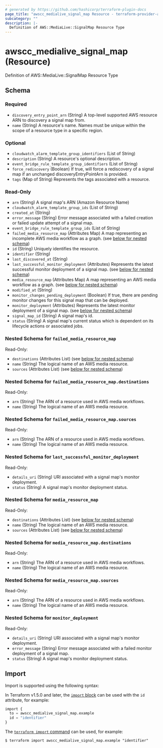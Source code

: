 ```yaml
---
# generated by https://github.com/hashicorp/terraform-plugin-docs
page_title: "awscc_medialive_signal_map Resource - terraform-provider-awscc"
subcategory: ""
description: |-
  Definition of AWS::MediaLive::SignalMap Resource Type
---
```


# awscc_medialive_signal_map (Resource)

Definition of AWS::MediaLive::SignalMap Resource Type



<!-- schema generated by tfplugindocs -->
## Schema

### Required

- `discovery_entry_point_arn` (String) A top-level supported AWS resource ARN to discovery a signal map from.
- `name` (String) A resource's name. Names must be unique within the scope of a resource type in a specific region.

### Optional

- `cloudwatch_alarm_template_group_identifiers` (List of String)
- `description` (String) A resource's optional description.
- `event_bridge_rule_template_group_identifiers` (List of String)
- `force_rediscovery` (Boolean) If true, will force a rediscovery of a signal map if an unchanged discoveryEntryPointArn is provided.
- `tags` (Map of String) Represents the tags associated with a resource.

### Read-Only

- `arn` (String) A signal map's ARN (Amazon Resource Name)
- `cloudwatch_alarm_template_group_ids` (List of String)
- `created_at` (String)
- `error_message` (String) Error message associated with a failed creation or failed update attempt of a signal map.
- `event_bridge_rule_template_group_ids` (List of String)
- `failed_media_resource_map` (Attributes Map) A map representing an incomplete AWS media workflow as a graph. (see [below for nested schema](#nestedatt--failed_media_resource_map))
- `id` (String) Uniquely identifies the resource.
- `identifier` (String)
- `last_discovered_at` (String)
- `last_successful_monitor_deployment` (Attributes) Represents the latest successful monitor deployment of a signal map. (see [below for nested schema](#nestedatt--last_successful_monitor_deployment))
- `media_resource_map` (Attributes Map) A map representing an AWS media workflow as a graph. (see [below for nested schema](#nestedatt--media_resource_map))
- `modified_at` (String)
- `monitor_changes_pending_deployment` (Boolean) If true, there are pending monitor changes for this signal map that can be deployed.
- `monitor_deployment` (Attributes) Represents the latest monitor deployment of a signal map. (see [below for nested schema](#nestedatt--monitor_deployment))
- `signal_map_id` (String) A signal map's id.
- `status` (String) A signal map's current status which is dependent on its lifecycle actions or associated jobs.

<a id="nestedatt--failed_media_resource_map"></a>
### Nested Schema for `failed_media_resource_map`

Read-Only:

- `destinations` (Attributes List) (see [below for nested schema](#nestedatt--failed_media_resource_map--destinations))
- `name` (String) The logical name of an AWS media resource.
- `sources` (Attributes List) (see [below for nested schema](#nestedatt--failed_media_resource_map--sources))

<a id="nestedatt--failed_media_resource_map--destinations"></a>
### Nested Schema for `failed_media_resource_map.destinations`

Read-Only:

- `arn` (String) The ARN of a resource used in AWS media workflows.
- `name` (String) The logical name of an AWS media resource.


<a id="nestedatt--failed_media_resource_map--sources"></a>
### Nested Schema for `failed_media_resource_map.sources`

Read-Only:

- `arn` (String) The ARN of a resource used in AWS media workflows.
- `name` (String) The logical name of an AWS media resource.



<a id="nestedatt--last_successful_monitor_deployment"></a>
### Nested Schema for `last_successful_monitor_deployment`

Read-Only:

- `details_uri` (String) URI associated with a signal map's monitor deployment.
- `status` (String) A signal map's monitor deployment status.


<a id="nestedatt--media_resource_map"></a>
### Nested Schema for `media_resource_map`

Read-Only:

- `destinations` (Attributes List) (see [below for nested schema](#nestedatt--media_resource_map--destinations))
- `name` (String) The logical name of an AWS media resource.
- `sources` (Attributes List) (see [below for nested schema](#nestedatt--media_resource_map--sources))

<a id="nestedatt--media_resource_map--destinations"></a>
### Nested Schema for `media_resource_map.destinations`

Read-Only:

- `arn` (String) The ARN of a resource used in AWS media workflows.
- `name` (String) The logical name of an AWS media resource.


<a id="nestedatt--media_resource_map--sources"></a>
### Nested Schema for `media_resource_map.sources`

Read-Only:

- `arn` (String) The ARN of a resource used in AWS media workflows.
- `name` (String) The logical name of an AWS media resource.



<a id="nestedatt--monitor_deployment"></a>
### Nested Schema for `monitor_deployment`

Read-Only:

- `details_uri` (String) URI associated with a signal map's monitor deployment.
- `error_message` (String) Error message associated with a failed monitor deployment of a signal map.
- `status` (String) A signal map's monitor deployment status.

## Import

Import is supported using the following syntax:

In Terraform v1.5.0 and later, the [`import` block](https://developer.hashicorp.com/terraform/language/import) can be used with the `id` attribute, for example:

```terraform
import {
  to = awscc_medialive_signal_map.example
  id = "identifier"
}
```

The [`terraform import` command](https://developer.hashicorp.com/terraform/cli/commands/import) can be used, for example:

```shell
$ terraform import awscc_medialive_signal_map.example "identifier"
```
